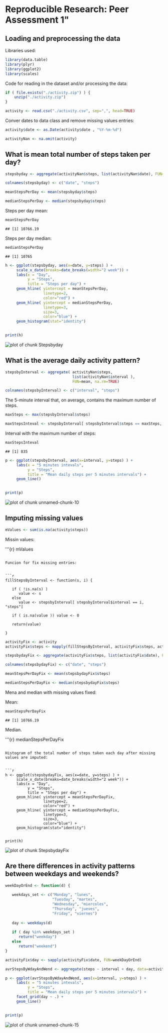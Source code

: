 
# Reproducible Research: Peer Assessment 1"


## Loading and preprocessing the data

Libraries used:


```r
library(data.table)
library(plyr)
library(ggplot2)
library(scales)
```

Code for reading in the dataset and/or processing the data:


```r
if ( file.exists("./activity.zip") ) {
    unzip("./activity.zip")
}

activity <- read.csv("./activity.csv", sep=",", head=TRUE)
```

Conver dates to data class and remove missing values entries: 


```r
activity$date <- as.Date(activity$date , "%Y-%m-%d")

activityNan <- na.omit(activity)
```

## What is mean total number of steps taken per day?


```r
stepsbyday <- aggregate(activityNan$steps, list(activityNan$date), FUN=sum )

colnames(stepsbyday) <- c("date", "steps") 

meanStepsPerDay <- mean(stepsbyday$steps)

medianStepsPerDay <- median(stepsbyday$steps)
```

Steps per day mean:


```r
meanStepsPerDay
```

```
## [1] 10766.19
```

Steps per day median:


```r
medianStepsPerDay
```

```
## [1] 10765
```


```r
h <- ggplot(stepsbyday, aes(x=date, y=steps) ) +
     scale_x_date(breaks=date_breaks(width="2 week")) + 
     labs(x = "Day", 
          y = "Steps", 
          title = "Steps per day") +
     geom_hline( yintercept = meanStepsPerDay, 
                 linetype=2,
                 color="red") + 
     geom_hline( yintercept = medianStepsPerDay, 
                 linetype=3,
                 size=3,
                 color="blue") +           
     geom_histogram(stat="identity")
       

print(h)
```

![plot of chunk Stepsbyday](figure/Stepsbyday-1.png)

## What is the average daily activity pattern?


```r
stepsbyInterval <- aggregate( activityNan$steps, 
                              list(activityNan$interval ),
                              FUN=mean, na.rm=TRUE)

colnames(stepsbyInterval) <- c("interval", "steps") 
```

The 5-minute interval that, on average, contains the maximum number of steps.


```r
maxSteps <- max(stepsbyInterval$steps)

maxStepsInteval <- stepsbyInterval[ stepsbyInterval$steps == maxSteps, "interval"]
```

Interval with the maximum number of steps:
  


```r
maxStepsInteval
```

```
## [1] 835
```


```r
p <- ggplot(stepsbyInterval, aes(x=interval, y=steps) ) +
     labs(x = "5 minutes intevals", 
          y = "Steps", 
          title = "Mean daily steps per 5 minutes intervals") +           
     geom_line()
       

print(p)
```

![plot of chunk unnamed-chunk-10](figure/unnamed-chunk-10-1.png)


## Imputing missing values


```r
mValues <- sum(is.na(activity$steps))
```

Missin values:

'''{r}
mValues
```

Funcion for fix missing entries:


```r
fillStepsByInterval <- function(s, i) { 

   if ( !is.na(s) ) 
      value <- s
   else
      value <- stepsbyInterval[ stepsbyInterval$interval == i, "steps"]
     
   if ( is.na(value )) value <- 0
   
   return(value)    

} 
```


```r
activityFix <- activity
activityFix$steps <- mapply(fillStepsByInterval, activityFix$steps, activityFix$interval)

stepsbydayFix <- aggregate(activityFix$steps, list(activityFix$date), FUN=sum )

colnames(stepsbydayFix) <- c("date", "steps") 

meanStepsPerDayFix <- mean(stepsbydayFix$steps)

medianStepsPerDayFix <- median(stepsbydayFix$steps)
```

Mena and median with missing values fixed:

Mean:


```r
meanStepsPerDayFix
```

```
## [1] 10766.19
```

Median.

'''{r}
medianStepsPerDayFix
```

Histogram of the total number of steps taken each day after missing values are imputed:


```r
h <- ggplot(stepsbydayFix, aes(x=date, y=steps) ) +
     scale_x_date(breaks=date_breaks(width="2 week")) + 
     labs(x = "Day", 
          y = "Steps", 
          title = "Steps per day") +
     geom_hline( yintercept = meanStepsPerDayFix, 
                 linetype=2,
                 color="red") + 
     geom_hline( yintercept = medianStepsPerDayFix, 
                 linetype=3,
                 size=3,
                 color="blue") +           
     geom_histogram(stat="identity")
       

print(h)
```

![plot of chunk StepsbydayFix](figure/StepsbydayFix-1.png)


## Are there differences in activity patterns between weekdays and weekends?


```r
weekDayOrEnd <- function(d) { 
 
   weekdays_set <- c("Monday", "lunes", 
                     "Tuesday", "martes", 
                     "Wednesday", "miercoles",
                     "Thursday", "jueves",
                     "Friday", "viernes")
 
   day <- weekdays(d)
   
   if ( day %in% weekdays_set )
      return("weekday")
   else
      return("weekend")
}

activityFix$day <- sapply(activityFix$date, FUN=weekDayOrEnd)

avrStepsByWdayAndWend <- aggregate(steps ~ interval + day, data=activityFix, mean)

p <- ggplot(avrStepsByWdayAndWend, aes(x=interval, y=steps) ) +
     labs(x = "5 minutes intevals", 
          y = "Steps", 
          title = "Mean daily steps per 5 minutes intervals") + 
     facet_grid(day ~ .) +       
     geom_line()
       

print(p)
```

![plot of chunk unnamed-chunk-15](figure/unnamed-chunk-15-1.png)
